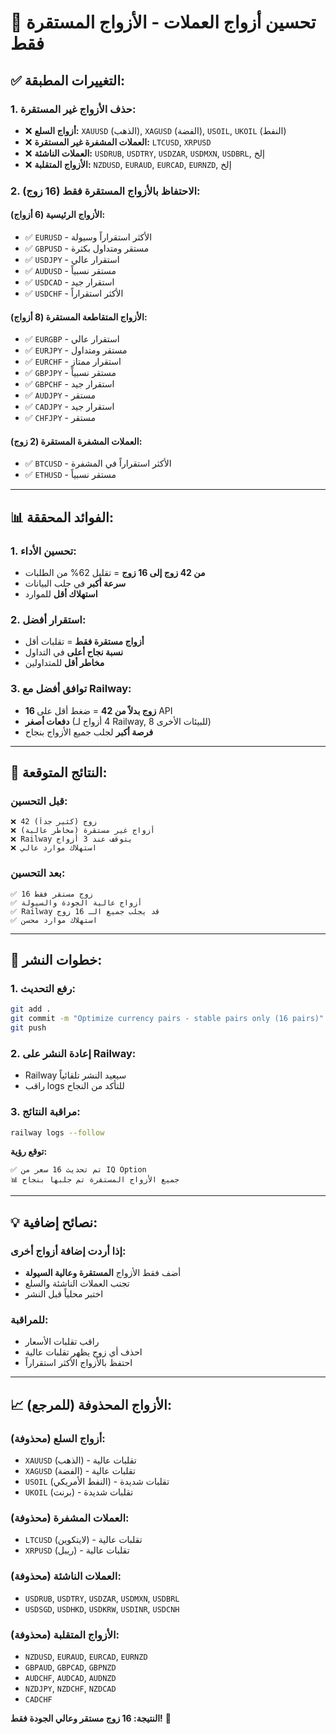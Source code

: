 # 🎯 تحسين أزواج العملات - الأزواج المستقرة فقط

## ✅ **التغييرات المطبقة:**

### **1. حذف الأزواج غير المستقرة:**
- ❌ **أزواج السلع:** `XAUUSD` (الذهب), `XAGUSD` (الفضة), `USOIL`, `UKOIL` (النفط)
- ❌ **العملات المشفرة غير المستقرة:** `LTCUSD`, `XRPUSD`
- ❌ **العملات الناشئة:** `USDRUB`, `USDTRY`, `USDZAR`, `USDMXN`, `USDBRL`, إلخ
- ❌ **الأزواج المتقلبة:** `NZDUSD`, `EURAUD`, `EURCAD`, `EURNZD`, إلخ

### **2. الاحتفاظ بالأزواج المستقرة فقط (16 زوج):**

#### **الأزواج الرئيسية (6 أزواج):**
- ✅ `EURUSD` - الأكثر استقراراً وسيولة
- ✅ `GBPUSD` - مستقر ومتداول بكثرة
- ✅ `USDJPY` - استقرار عالي
- ✅ `AUDUSD` - مستقر نسبياً
- ✅ `USDCAD` - استقرار جيد
- ✅ `USDCHF` - الأكثر استقراراً

#### **الأزواج المتقاطعة المستقرة (8 أزواج):**
- ✅ `EURGBP` - استقرار عالي
- ✅ `EURJPY` - مستقر ومتداول
- ✅ `EURCHF` - استقرار ممتاز
- ✅ `GBPJPY` - مستقر نسبياً
- ✅ `GBPCHF` - استقرار جيد
- ✅ `AUDJPY` - مستقر
- ✅ `CADJPY` - استقرار جيد
- ✅ `CHFJPY` - مستقر

#### **العملات المشفرة المستقرة (2 زوج):**
- ✅ `BTCUSD` - الأكثر استقراراً في المشفرة
- ✅ `ETHUSD` - مستقر نسبياً

---

## 📊 **الفوائد المحققة:**

### **1. تحسين الأداء:**
- **من 42 زوج إلى 16 زوج** = تقليل 62% من الطلبات
- **سرعة أكبر** في جلب البيانات
- **استهلاك أقل** للموارد

### **2. استقرار أفضل:**
- **أزواج مستقرة فقط** = تقلبات أقل
- **نسبة نجاح أعلى** في التداول
- **مخاطر أقل** للمتداولين

### **3. توافق أفضل مع Railway:**
- **16 زوج بدلاً من 42** = ضغط أقل على API
- **دفعات أصغر** (4 أزواج لـ Railway, 8 للبيئات الأخرى)
- **فرصة أكبر** لجلب جميع الأزواج بنجاح

---

## 🎯 **النتائج المتوقعة:**

### **قبل التحسين:**
```
❌ 42 زوج (كثير جداً)
❌ أزواج غير مستقرة (مخاطر عالية)
❌ Railway يتوقف عند 3 أزواج
❌ استهلاك موارد عالي
```

### **بعد التحسين:**
```
✅ 16 زوج مستقر فقط
✅ أزواج عالية الجودة والسيولة
✅ Railway قد يجلب جميع الـ 16 زوج
✅ استهلاك موارد محسن
```

---

## 🚀 **خطوات النشر:**

### **1. رفع التحديث:**
```bash
git add .
git commit -m "Optimize currency pairs - stable pairs only (16 pairs)"
git push
```

### **2. إعادة النشر على Railway:**
- Railway سيعيد النشر تلقائياً
- راقب logs للتأكد من النجاح

### **3. مراقبة النتائج:**
```bash
railway logs --follow
```

**توقع رؤية:**
```
✅ تم تحديث 16 سعر من IQ Option
📊 جميع الأزواج المستقرة تم جلبها بنجاح
```

---

## 💡 **نصائح إضافية:**

### **إذا أردت إضافة أزواج أخرى:**
- أضف فقط الأزواج **المستقرة وعالية السيولة**
- تجنب العملات الناشئة والسلع
- اختبر محلياً قبل النشر

### **للمراقبة:**
- راقب تقلبات الأسعار
- احذف أي زوج يظهر تقلبات عالية
- احتفظ بالأزواج الأكثر استقراراً

---

## 📈 **الأزواج المحذوفة (للمرجع):**

### **أزواج السلع (محذوفة):**
- `XAUUSD` (الذهب) - تقلبات عالية
- `XAGUSD` (الفضة) - تقلبات عالية  
- `USOIL` (النفط الأمريكي) - تقلبات شديدة
- `UKOIL` (برنت) - تقلبات شديدة

### **العملات المشفرة (محذوفة):**
- `LTCUSD` (لايتكوين) - تقلبات عالية
- `XRPUSD` (ريبل) - تقلبات عالية

### **العملات الناشئة (محذوفة):**
- `USDRUB`, `USDTRY`, `USDZAR`, `USDMXN`, `USDBRL`
- `USDSGD`, `USDHKD`, `USDKRW`, `USDINR`, `USDCNH`

### **الأزواج المتقلبة (محذوفة):**
- `NZDUSD`, `EURAUD`, `EURCAD`, `EURNZD`
- `GBPAUD`, `GBPCAD`, `GBPNZD`
- `AUDCHF`, `AUDCAD`, `AUDNZD`
- `NZDJPY`, `NZDCHF`, `NZDCAD`
- `CADCHF`

**النتيجة: 16 زوج مستقر وعالي الجودة فقط!** 🎯
